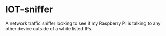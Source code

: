 # IOT-sniffer
A network traffic sniffer looking to see if my Raspberry Pi is talking to any other device outside of a white listed IPs.
